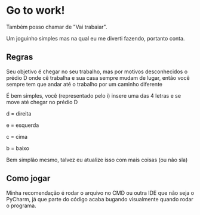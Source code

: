 # Go to work!

Também posso chamar de "Vai trabaiar".

Um joguinho simples mas na qual eu me diverti fazendo, portanto conta.

## Regras

Seu objetivo é chegar no seu trabalho, mas por motivos desconhecidos o prédio D onde cê trabalha e sua casa sempre mudam de lugar, então você sempre tem que andar até o trabalho por um caminho diferente

É bem simples, você (representado pelo i) insere uma das 4 letras e se move até chegar no prédio D

d = direita

e = esquerda

c = cima

b = baixo

Bem simplão mesmo, talvez eu atualize isso com mais coisas (ou não sla)

## Como jogar

Minha recomendação é rodar o arquivo no CMD ou outra IDE que não seja o PyCharm, já que parte do código acaba bugando visualmente quando rodar o programa.
